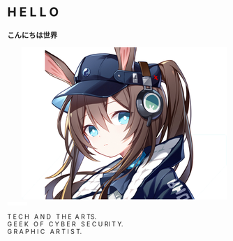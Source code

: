 <h1><strong>H E L L O</strong></h1>
<h3><strong>こんにちは世界</strong></h3>

<img align="right" width= "471px" height=" 349" left= "649" top="185" src="https://github.com/D3FaltXD/D3FaltXD/blob/1113ede8f1c89b787f60713c6e07a1a6eb0a10fc/Images/image%2014.png">
<p aligh="right"><img src="https://github.com/D3FaltXD/D3FaltXD/blob/e27f915259c4fafdad8c18994dbd49d31d897960/Images/image%207.png"></p>

<p>
<emphasis>T E C H &nbsp; A N D &nbsp;  T H E&nbsp;  A R TS.
<br> G E E K  &nbsp; O F &nbsp; C Y B E R &nbsp; S E C U RI T Y.
<br> G R A P H I C &nbsp;  A R T I S T.</emphasis>

</p>

